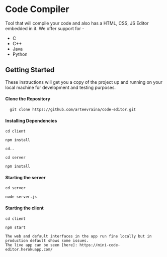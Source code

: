# Code Compiler
Tool that will compile your code and also has a HTML, CSS, JS Editor embedded in it. We offer support for -
  * C
  * C++
  * Java
  * Python
  
## Getting Started
These instructions will get you a copy of the project up and running on your local machine for development and testing purposes. 

#### Clone the Repository
```
  git clone https://github.com/arteevraina/code-editor.git
```
#### Installing Dependencies
```
cd client
```
```
npm install
```
```
cd..
```
```
cd server
```
```
npm install
```
#### Starting the server
```
cd server
```
```
node server.js
```
#### Starting the client
```
cd client
```
```
npm start
```

```
The web and default interfaces in the app run fine locally but in production default shows some issues.
The live app can be seen [here]: https://mini-code-editor.herokuapp.com/


